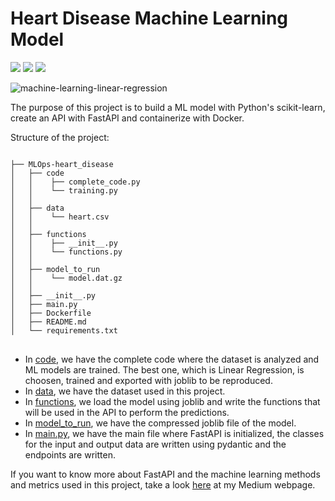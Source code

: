 # Heart Disease Machine Learning Model
<img src="https://img.shields.io/badge/Python-14354C?style=for-the-badge&logo=python&logoColor=white"/> <img src="https://img.shields.io/badge/fastapi-109989?style=for-the-badge&logo=FASTAPI&logoColor=white"/> <img src="https://img.shields.io/badge/Docker-2CA5E0?style=for-the-badge&logo=docker&logoColor=white"/>

![machine-learning-linear-regression](https://user-images.githubusercontent.com/73078250/201482759-3f57b720-2d4b-4817-925c-ef350f182553.svg)

The purpose of this project is to build a ML model with Python's scikit-learn, create an API with FastAPI and containerize with Docker.

Structure of the project:

<pre>
<code>
├── MLOps-heart_disease
│   ├── code
│   │    ├── complete_code.py
│   │    └── training.py
│   │        
│   ├── data   
│   │    └── heart.csv     
│   │    
│   ├── functions 
│   │    ├── __init__.py
│   │    └── functions.py   
│   │        
│   ├── model_to_run         
│   │    └── model.dat.gz          
│   │           
│   ├── __init__.py
│   ├── main.py
│   ├── Dockerfile
│   ├── README.md
│   └── requirements.txt
</code>
</pre>

- In <a href="https://github.com/naomyduarteg/MLOps-heart_disease/tree/main/code">code</a>, we have the complete code where the dataset is analyzed and ML models are trained. The best one, which is Linear Regression, is choosen, trained and exported with joblib to be reproduced. 
- In <a href="https://github.com/naomyduarteg/MLOps-heart_disease/tree/main/data">data</a>, we have the dataset used in this project.
- In <a href="https://github.com/naomyduarteg/MLOps-heart_disease/tree/main/functions">functions</a>, we load the model using joblib and write the functions that will be used in the API to perform the predictions.
- In <a href="https://github.com/naomyduarteg/MLOps-heart_disease/tree/main/model_to_run">model_to_run</a>, we have the compressed joblib file of the model.
- In <a href="https://github.com/naomyduarteg/MLOps-heart_disease/tree/main/model_to_run">main.py</a>, we have the main file where FastAPI is initialized, the classes for the input and output data are written using pydantic and the endpoints are written. 

If you want to know more about FastAPI and the machine learning methods and metrics used in this project, take a look <a href="https://medium.com/@naomy-gomes">here</a> at my Medium webpage.
